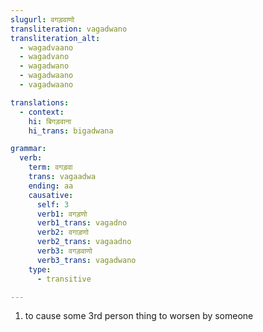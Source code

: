 ```yaml
---
slugurl: वगड़वाणो
transliteration: vagadwano
transliteration_alt: 
  - wagadvaano
  - wagadvano
  - wagadwano
  - wagadwaano
  - vagadwaano

translations:
  - context:
    hi: बिगड़वाना
    hi_trans: bigadwana   

grammar:
  verb:
    term: वगड़वा
    trans: vagaadwa
    ending: aa
    causative:
      self: 3
      verb1: वगड़णो
      verb1_trans: vagadno
      verb2: वगाड़णो
      verb2_trans: vagaadno
      verb3: वगड़वाणो
      verb3_trans: vagadwano
    type:
      - transitive

---
```


<word-pos pos="verb">

<word-meanings>

1. to cause some 3rd person thing to worsen by someone

</word-meanings>

<verb-conj :grammar="grammar" ></verb-conj>

</word-pos>

